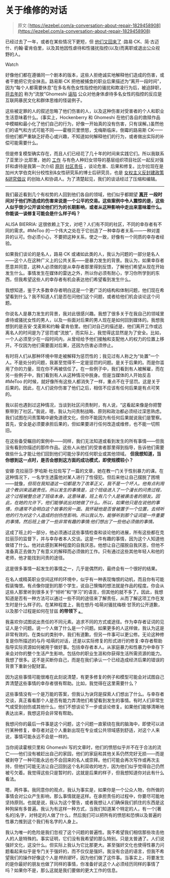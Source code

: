 # 关于维修的对话

> 原文:[https://jezebel.com/a-conversation-about-repair-1829458908](https://jezebel.com/a-conversation-about-repair-1829458908)

已经过去了一年，或者在某些情况下更短，但 [他们又回来了](https://jezebel.com/here-they-come-again-1828650290#_ga=2.17582266.2027990723.1539147151-291996485.1528834882) :路易·CK、简·古迈什、约翰·霍肯伯里，以及其他因性虐待和性骚扰指控(以及)而离职或退出公众视野的人。

Watch

好像他们都在遵循同一个剧本的版本，这些人拒绝诚实地解释他们造成的伤害，或者干脆把它完全抹去。路易斯·CK 把他被捕食的职业后果描述为“离开一段时间”，因为“每个人都需要休息”在多名有色女性指控他的骚扰和欺凌行为后，被迫辞职，[将去年的](https://jezebel.com/theyre-here-1829060174#_ga=2.48475685.2027990723.1539147151-291996485.1528834882) 称为“流放”Ghomeshi [诬陷](https://jezebel.com/theyre-here-1829060174) 公众对他身体虐待多名女性的指控的反应是互联网暴民文化和群体思维的怪诞例子。

这些被定罪的人的叙述忽略了他们伤害的人，以及这种伤害对受害者的个人和职业生活意味着什么。(事实上，Hockenberry 和 Ghomeshi 在他们各自的救赎作品中模糊和最小化了他们自己的行为，好像一开始真的没有伤害，只有误解。)虽然他们的语气和方式可能不同——霍根贝里愤怒，戈梅斯临床，倒霉的路易斯 CK——但他们都严重缺乏好奇心或兴趣，不知道如何解释他们的行为，或者做出实际的补偿可能需要什么。

但是修复模型确实存在，而且人们已经花了几十年的时间来实践它们。所以我联系了亚里沙·比耶里，她的 [工作](https://solidarity-us.org/files/Implementing%20Grassroots%20Accountability%20Strategies.pdf) 与有色人种妇女领导的基层组织项目社区一起反对强奸和虐待是我第一次介绍 [原则](https://solidarity-us.org/files/Implementing%20Grassroots%20Accountability%20Strategies.pdf) [社区责任](https://communityaccountability.wordpress.com/social-justice-journal-issue/article-downloads/) ，谈论危害、后果和修复。比尔拉现在是加州大学伯克利分校性别&女性研究系的博士后研究员，也是 [女权主义反封建政策&研究倡议](https://www.crg.berkeley.edu/research-projects/feminist-anti-carceral-and-research-project/) 的创始人和协调人。为了清楚起见，我们的谈话经过了压缩和编辑。

* * *

我们最近看到几个有权势的人回到他们各自的领域，他们似乎都期望 [**离开**](https://jezebel.com/here-they-come-again-1828650290#_ga=2.175533029.630414485.1537114594-1953134748.1530622272) **一段时间对于他们所造成的伤害来说是一个公平的交易。这些案例中令人震惊的是，这些人似乎很少公开谈论他们行为的长期影响，或者从这种影响中走出来意味着什么。你能谈一谈修复可能会是什么样子吗？**

ALISA BIERRIA: 这很依赖上下文，对吧？人们有不同的社区，不同的幸存者有不同的需求。#MeToo 的一个伟大之处在于它创造了一种幸存者关系——一种对差异的认可。你必须小心，不要把这种关系，使之一致，好像有一个同质的幸存者经验。

如果我们谈论的是名人，路易·CK 或诸如此类的人，我认为问题的一部分是名人——这个人在这种广义上的公共关系——是暴力发生的背景。我认为，如果幸存者愿意并同意，这种人必须做的是从幸存者那里得到反馈，了解他们希望从现在开始发生什么。事情发生在媒体的雷达之外，所以你必须有耐心，学习你所学到的东西，但我希望这些人的幸存者有机会表达他们希望看到发生什么。

我想知道，鉴于大多数幸存者明白这是一个更广泛的结构和体制问题，他们现在希望看到什么？我不知道人们是否在问他们这个问题，或者给他们机会谈论这个问题。

你说名人是暴力发生的背景，我对此很感兴趣。我想了很多关于在我自己的领域里虐待或骚扰女性的男人，以及一些面对后果的男人现在是如何回到媒体的。我想我想到的是吉安·戈麦斯和约翰·霍肯伯里。他们对自己的描述是，他们离开工作或远离名人的时间是为了惩罚或“流放”，而实际上，我觉得这显然是为了安全。比如，一个人必须至少在一段时间内，从曾经给予他们接触和支配他人的权力的位置上移开。不仅因为他们需要面对后果，还因为伤害必须停止。

有时将人们从那种环境中带走被解释为惩罚性的；我见过有人称之为“处置”一个人。不是处分的问题，我甚至觉得不一定是惩罚的问题。是关于后果的。而是你滥用了你的力量，现在你不再被信任了。在一些例子中，我们看到有人被解雇，而在另一些例子中，我们看到有人从这种情况中脱身。但是当媒体的人开始反击#MeToo 的时候，就好像所有这些人都消失了一样，重点不在于惩罚。这是关于后果的。因此，在人们说你伤害了他们之后，相信不应该有任何后果是有点可笑的。

我以前也遇到过这种情况，当谈到社区问责制时，有人说，“这看起来像是你把警察带到了社区。”我说，嗯，我认为问责制战略、原则和政治都必须经过深思熟虑。我们试图在问责策略中避免道德文化，但你不能因为有任何后果就说我们是警察。首先，安全是必须要承担后果的，但如果要进行任何改造或维修，也不能一切照旧。

在这些备受瞩目的案例中——同样，我们无法知道或看到发生的所有事情——但我没有看到你描述的那件作品。这些人从他们的受害者那里得到指导，告诉他们需要做些什么才能让他们回到他们可能分享的任何职业或其他领域。 **但我想知道，当你想到这一点时，是否会想到这方面的成功模式，即使规模较小？**

安娜·克拉丽莎·罗哈斯·杜拉佐写了一篇的文章，她在教一门关于性别暴力的课。在这种情况下，一名学生透露他对某人进行了性侵犯。但后来他让自己摆脱了困境——就像，*但现在我知道这一切都是为了改革正义，我不是一个坏人。他有点利用这个教训来逃避责任。所以发生的事情是，这个班级进入了一个漫长的问责过程，这个过程被整合进了班级本身。这意味着，班上有几个人是被袭击者的朋友。因此，在她的允许下，他们能够说出对她做了什么。所以，如果他只是在说他的事情，你通常不会明白这个故事的另一面。我怀疑他是否曾被置于一个位置，去倾听他的行为对这个人造成的创伤性影响。所以我认为，能够听到那个证词是一件重要的事情。然后班上做了一些非常有趣的事情:他们想出了一些他必须做的事情。*

这成了班上的一部分，他必须通过这些事情检查和谈论他的进展，所有这些都在克拉丽莎的监督下，并与幸存者本人交谈。这是一件有趣的事情，因为这个人知道他做错了什么。他对此感到某种程度的自我厌恶。他想让自己摆脱自我厌恶，但他不准备真正去做为了有意义的解释而必须做的工作。只有通过这些其他年轻人和他的老师，他才能找到问责的途径。

这是很多事情一起发生的事情之一，几乎是偶然的，最终会有一个很好的结果。

在名人或精英职业空间这样的环境中，似乎有一种表现悔恨的动机，而且你有可能假装悔恨。有点像你提到的那个学生，说自己懊悔的想法就是作品的程度。你会从这些人那里听到很多关于“倾听”和“学习”的语言，但其他的就不多了。因此，我想知道是否有一种方法可以通过一些不同的途径来了解责任，从而了解这项工作在发生时是什么样子的。在某种程度上，我在想丹·哈萌对骚扰梅根·甘茨的公开道歉，以及那个过程是如何在甘兹 **的带领下** [**。**](https://www.nytimes.com/2018/01/13/arts/dan-harmon-megan-ganz.html)

我喜欢你试图说出责任的不同元素。追求不同的方式或途径。作为幸存者证词的见证人是个问题。说一个人做了什么是一个问题。如果更多的人这样做，我认为这是非常有效的。在类似的类别中，我们有道歉。但另一件事可以更公修。无论这种修复是你所描述的与丹·哈萌的对话，还是以实际修复的形式进行的修复:幸存者帮助指导实际资源如何被用于做好事。包括幸存者本人。从家庭暴力和性暴力中幸存下来会对你的整个生活产生影响，包括你的职业生涯和你获得生活所需资源的能力。我想了很多。这不是买断你自己，而是在我们承认一个已经造成经济后果的错误的背景下重新分配财富。

因为这些事情可能很难在此刻说清楚，有更多修复的例子和模型可能会对试图自己弄清楚这些事情的幸存者很有帮助。比如，我觉得在这里需要什么？

这些事情没有一个是万能的答案，但我认为诀窍是探索人们想出了什么。与幸存者交谈，真正看看那个人是否有能力弄清他们希望看到发生的事情。有时人们非常生气或受到创伤或其他什么，他们不想谈论下一步或谈论修复。如果他们能够清晰地表达出来，我想这将会非常有帮助。

我想问你的最后一件事是这个问题，这个问题一直萦绕在我的脑海中，即使可以进行某种修复，幸存者对这个人重新出现在专业或公共领域感到舒适，对这个人来说，事情可能永远不会是一样的。

当你阅读霍根贝里和 Ghomeshi 写的文章时，他们的愤怒似乎并不在于合法的流亡——他们没有被赶出自己的家园，他们的家庭和其他关系仍然完好无损——而是被剥夺了一种可能永远也不会回来的名人或崇拜。他们可能会再次写作或再次主持，但他们可能无法让自己回到这个名利双收的地方，因为他们似乎觉得自己仍然被亏欠着。我觉得这些只是暂时的，这就是后果的样子，但我想知道你对此有什么看法。

嗯，两件事。我同意你的观点，我认为事实是，如果你是一个公众人物，你所做的事情会对公众产生影响，那么事情就是这样。在承担责任的过程中，你要尽可能地坚持原则。也就是说，我认为这个警告，或者我想让人们确保我们抓住的东西是这种狗屎有多普遍。我认为有这样一种方式，当我们知道某个特定的人，有一个[著名的]名字，对特定的人做了什么，然后我们可以把所有的愤怒和恐惧以及普遍的性暴力推到这个我们有名字的人身上。

我认为唯一的危险是我们忽视了这个问题的普遍性。我不希望我们相信那些攻击他人的人是特殊的。事实证明，它们没有我希望的那么特别。只是太普通了。人们说强奸文化，这没什么。但实际上我认为它比那更大。甚至强奸文化也使得性暴力问题看起来似乎是专门关于强奸的，而不仅仅是强奸。我没有合适的语言，但我不希望我们的操作好像这个人是*特别是*坏，因为他们做了这件事。当事实上，将要发生的是你最好的朋友也做了同样的事情，你准备好说这个人必须经历同样的事情了吗？如果你不是，那么这就是我们要做的更大工作的信息。